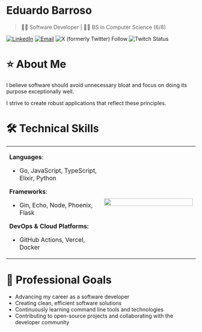 # Eduardo Barroso

> 👨‍💻 Software Developer | 👨‍🎓 BS in Computer Science (6/8)

[![LinkedIn](https://img.shields.io/badge/LinkedIn-Connect-green)](https://linkedin.com/in/edbar42)
[![Email](https://img.shields.io/badge/Email-Contact-blue)](mailto:contato@edbar.xyz)
![X (formerly Twitter) Follow](https://img.shields.io/twitter/follow/edbar42_?style=social&label=%40edbar42_)
![Twitch Status](https://img.shields.io/twitch/status/edbar42)


# ⭐ About Me
I believe software should avoid unnecessary bloat and focus on doing its purpose exceptionally well. 

I strive to create robust applications that reflect these principles.

# 🛠️ Technical Skills
<table>
<tr>
<td width="50%" valign="top">

**Languages**: 
- Go, JavaScript, TypeScript, Elixir, Python

**Frameworks**: 
- Gin, Echo, Node, Phoenix, Flask

**DevOps & Cloud Platforms:** 
- GitHub Actions, Vercel, Docker

</td>
<td width="50%">
<img width="100%" src="https://github-readme-stats.vercel.app/api/top-langs/?theme=tokyonight&username=edbar42&layout=compact" />
</td>
</tr>
</table>

# 🎯 Professional Goals
- Advancing my career as a software developer
- Creating clean, efficient software solutions
- Continuously learning command line tools and technologies
- Contributing to open-source projects and collaborating with the developer community
